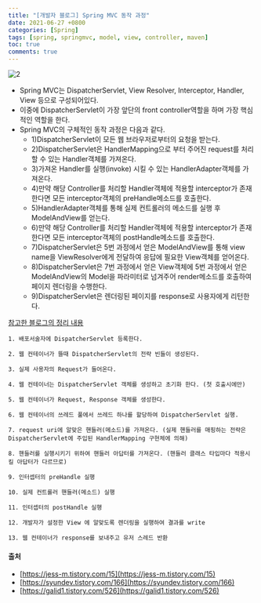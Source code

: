 ```yaml
---
title: "[개발자 블로그] Spring MVC 동작 과정"
date: 2021-06-27 +0800
categories: [Spring]
tags: [spring, springmvc, model, view, controller, maven]
toc: true
comments: true
---
```


![2](https://user-images.githubusercontent.com/44339530/115183554-f499ba80-a116-11eb-9592-5404d245e173.png)<br>

- Spring MVC는 DispatcherServlet, View Resolver, Interceptor, Handler, View 등으로 구성되어있다.
- 이중에 DispatcherServlet이 가장 앞단의 front controller역할을 하며 가장 핵심적인 역할을 한다.
- Spring MVC의 구체적인 동작 과정은 다음과 같다.
    - 1)DispatcherServlet이 모든 웹 브라우저로부터의 요청을 받는다.
    - 2)DispatcherServlet은 HandlerMapping으로 부터 주어진 request를 처리할 수 있는 Handler객체를 가져온다.
    - 3)가져온 Handler를 실행(invoke) 시킬 수 있는 HandlerAdapter객체를 가져온다.
    - 4)만약 해당 Controller를 처리할 Handler객체에 적용할 interceptor가 존재한다면 모든 interceptor객체의 preHandle메소드를 호출한다.
    - 5)HandlerAdapter객체를 통해 실제 컨트롤러의 메소드를 실행 후 ModelAndView를 얻는다.
    - 6)만약 해당 Controller를 처리할 Handler객체에 적용할 interceptor가 존재한다면 모든 interceptor객체의 postHandle메소드를 호출한다.
    - 7)DispatcherServlet은 5번 과정에서 얻은 ModelAndView를 통해 view name을 ViewResolver에게 전달하여 응답에 필요한 View객체를 얻어온다.
    - 8)DispatcherServlet은 7번 과정에서 얻은 View객체에 5번 과정에서 얻은 ModelAndView의 Model을 파라미터로 넘겨주어 render메소드를 호출하여 페이지 렌더링을 수행한다.
    - 9)DispatcherServlet은 렌더링된 페이지를 response로 사용자에게 리턴한다.

[참고한 블로그의 정리 내용](https://jess-m.tistory.com/15)

~~~
1. 배포서술자에 DispatcherServlet 등록한다.

2. 웹 컨테이너가 뜰때 DispatcherServlet의 전략 빈들이 생성된다.

3. 실제 사용자의 Request가 들어온다.

4. 웹 컨테이너는 DispatcherServlet 객체를 생성하고 초기화 한다. (첫 호출시에만)

5. 웹 컨테이너가 Request, Response 객체를 생성한다.

6. 웹 컨테이너의 쓰레드 풀에서 쓰레드 하나를 할당하여 DispatcherServlet 실행.

7. request uri에 알맞은 핸들러(메소드)를 가져온다. (실제 핸들러를 매핑하는 전략은 DispatcherServlet에 주입된 HandlerMapping 구현체에 의해)
 
8. 핸들러를 실행시키기 위하여 핸들러 아답터를 가져온다. (핸들러 클래스 타입마다 적용시킬 아답터가 다르므로)

9. 인터셉터의 preHandle 실행

10. 실제 컨트롤러 핸들러(메소드) 실행  

11. 인터셉터의 postHandle 실행

12. 개발자가 설정한 View 에 알맞도록 렌더링을 실행하여 결과를 write

13. 웹 컨테이너가 response를 보내주고 유저 스레드 반환
~~~

#### 출처
- [https://jess-m.tistory.com/15](https://jess-m.tistory.com/15)
- [https://syundev.tistory.com/166](https://syundev.tistory.com/166)
- [https://galid1.tistory.com/526](https://galid1.tistory.com/526)